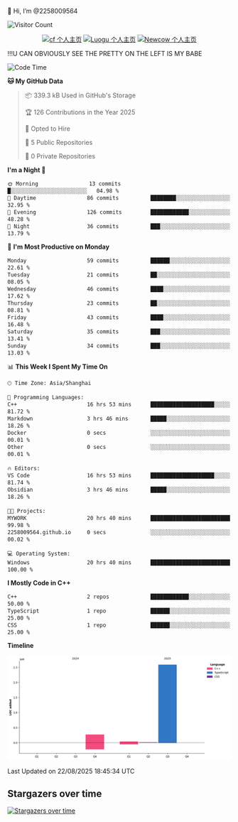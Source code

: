  👋 Hi, I’m @2258009564

![Visitor Count](https://profile-counter.glitch.me/{2258009564}/count.svg)

<!---
2258009564/2258009564 is a ✨ special ✨ repository because its `README.md` (this file) appears on your GitHub profile.
You can click the Preview link to take a look at your changes.
--->

<div align="center">

[![cf 个人主页](https://img.shields.io/badge/codeforces-alisa22580-yellow)](https://codeforces.com/profile/alisa22580)
[![Luogu 个人主页](https://img.shields.io/badge/Luogu-alisa_kujou-blue)](https://www.luogu.com.cn/user/1440708)
[![Newcow 个人主页](https://img.shields.io/badge/nowcoder-lzy-blue)](https://ac.nowcoder.com/acm/contest/profile/51334038)

</div>

!!!U CAN OBVIOUSLY SEE THE PRETTY ON THE LEFT IS MY BABE



<!--START_SECTION:waka-->
![Code Time](http://img.shields.io/badge/Code%20Time-442%20hrs%2018%20mins-blue)

**🐱 My GitHub Data** 

> 📦 339.3 kB Used in GitHub's Storage 
 > 
> 🏆 126 Contributions in the Year 2025
 > 
> 💼 Opted to Hire
 > 
> 📜 5 Public Repositories 
 > 
> 🔑 0 Private Repositories 
 > 
**I'm a Night 🦉** 

```text
🌞 Morning                13 commits          █░░░░░░░░░░░░░░░░░░░░░░░░   04.98 % 
🌆 Daytime                86 commits          ████████░░░░░░░░░░░░░░░░░   32.95 % 
🌃 Evening                126 commits         ████████████░░░░░░░░░░░░░   48.28 % 
🌙 Night                  36 commits          ███░░░░░░░░░░░░░░░░░░░░░░   13.79 % 
```
📅 **I'm Most Productive on Monday** 

```text
Monday                   59 commits          ██████░░░░░░░░░░░░░░░░░░░   22.61 % 
Tuesday                  21 commits          ██░░░░░░░░░░░░░░░░░░░░░░░   08.05 % 
Wednesday                46 commits          ████░░░░░░░░░░░░░░░░░░░░░   17.62 % 
Thursday                 23 commits          ██░░░░░░░░░░░░░░░░░░░░░░░   08.81 % 
Friday                   43 commits          ████░░░░░░░░░░░░░░░░░░░░░   16.48 % 
Saturday                 35 commits          ███░░░░░░░░░░░░░░░░░░░░░░   13.41 % 
Sunday                   34 commits          ███░░░░░░░░░░░░░░░░░░░░░░   13.03 % 
```


📊 **This Week I Spent My Time On** 

```text
🕑︎ Time Zone: Asia/Shanghai

💬 Programming Languages: 
C++                      16 hrs 53 mins      ████████████████████░░░░░   81.72 % 
Markdown                 3 hrs 46 mins       █████░░░░░░░░░░░░░░░░░░░░   18.26 % 
Docker                   0 secs              ░░░░░░░░░░░░░░░░░░░░░░░░░   00.01 % 
Other                    0 secs              ░░░░░░░░░░░░░░░░░░░░░░░░░   00.01 % 

🔥 Editors: 
VS Code                  16 hrs 53 mins      ████████████████████░░░░░   81.74 % 
Obsidian                 3 hrs 46 mins       █████░░░░░░░░░░░░░░░░░░░░   18.26 % 

🐱‍💻 Projects: 
MYWORK                   20 hrs 40 mins      █████████████████████████   99.98 % 
2258009564.github.io     0 secs              ░░░░░░░░░░░░░░░░░░░░░░░░░   00.02 % 

💻 Operating System: 
Windows                  20 hrs 40 mins      █████████████████████████   100.00 % 
```

**I Mostly Code in C++** 

```text
C++                      2 repos             ████████████░░░░░░░░░░░░░   50.00 % 
TypeScript               1 repo              ██████░░░░░░░░░░░░░░░░░░░   25.00 % 
CSS                      1 repo              ██████░░░░░░░░░░░░░░░░░░░   25.00 % 
```



**Timeline**

![Lines of Code chart](https://raw.githubusercontent.com/2258009564/2258009564/main/assets/bar_graph.png)


 Last Updated on 22/08/2025 18:45:34 UTC
<!--END_SECTION:waka-->

## Stargazers over time
[![Stargazers over time](https://starchart.cc/2258009564/2258009564.svg?variant=adaptive)](https://starchart.cc/2258009564/2258009564)
